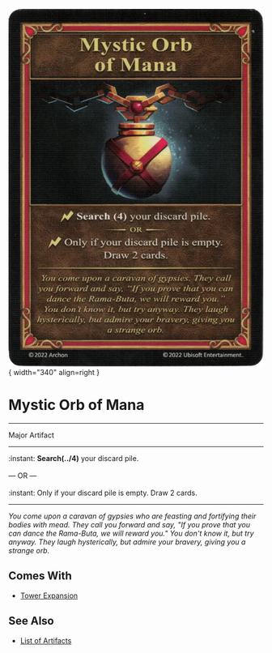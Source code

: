 ![Mystic Orb of Mana](../assets/artifacts_major-mystic_orb_of_mana.webp){ width="340" align=right }

# Mystic Orb of Mana
___
Major Artifact
___
:instant: **Search(../4)** your discard pile.<br><br>— OR —<br><br>:instant: Only if your discard pile is empty. Draw 2 cards.
___
*You come upon a caravan of gypsies who are feasting and fortifying their bodies with mead. They call you forward and say, "If you prove that you can dance the Rama-Buta, we will reward you." You don't know it, but try anyway. They laugh hysterically, but admire your bravery, giving you a strange orb.*


## Comes With

- [Tower Expansion](../content.md)


## See Also

- [List of Artifacts](../artifacts.md)
